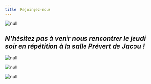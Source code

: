 ```yaml
---
title: Rejoingez-nous
---
```

![null](/images/flyer1.jpg)

## _N'hésitez pas à venir nous rencontrer le jeudi soir en répétition à la salle Prévert de Jacou !_

![null](/images/repetition.jpg)

![null](/images/flyer2.jpg)

![null](/images/flyer3.jpg)
